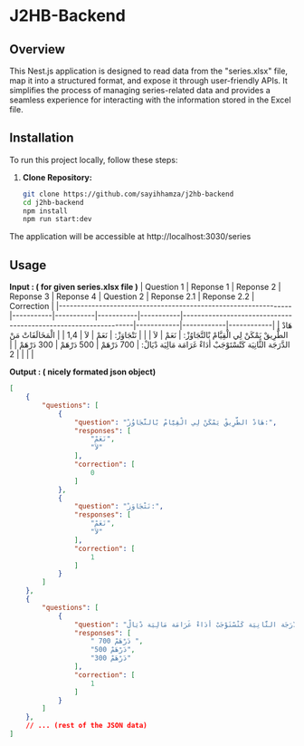 # J2HB-Backend

## Overview

This Nest.js application is designed to read data from the "series.xlsx" file, map it into a structured format, and expose it through user-friendly APIs. It simplifies the process of managing series-related data and provides a seamless experience for interacting with the information stored in the Excel file.

## Installation

To run this project locally, follow these steps:

1. **Clone Repository:**
   ```bash
   git clone https://github.com/sayihhamza/j2hb-backend
   cd j2hb-backend
   npm install
   npm run start:dev
   ```
  The application will be accessible at http://localhost:3030/series

## Usage

  **Input : ( for given series.xlsx file )**
| Question 1                                                     | Reponse 1 | Reponse 2 | Reponse 3 | Reponse 4 | Question 2                                                     | Reponse 2.1 | Reponse 2.2 | Correction |
|----------------------------------------------------------------|-----------|-----------|-----------|-----------|----------------------------------------------------------------|------------|------------|------------|
| هَادْ الطَّرِيقْ يَمْكَنْ لِي الْقِيَّامْ بْالتَّجَاوُزْ:     | نَعَمْ     | لاَ       |           |           | نَتْجَاوَزْ:                                                 | نَعَمْ      | لاَ        | 1,4        |
| الْمَخَالَفَاتْ مَنْ الدَّرَجَة الثَّانِيَة كَتْسْتَوْجَبْ أدَاءْ غَرَامَة مَالِيَة دْيَالْ: | 700 دَرْهَمْ | 500 دَرْهَمْ | 300 دَرْهَمْ |           |                                                             |            |            | 2          |

  **Output : ( nicely formated json object)**

```json
[
    {
        "questions": [
            {
                "question": "هَادْ الطَّرِيقْ يَمْكَنْ لِي الْقِيَّامْ بْالتَّجَاوُزْ:",
                "responses": [
                    "نَعَمْ",
                    "لاَ"
                ],
                "correction": [
                    0
                ]
            },
            {
                "question": "نَتْجَاوَزْ:",
                "responses": [
                    "نَعَمْ",
                    "لاَ"
                ],
                "correction": [
                    1
                ]
            }
        ]
    },
    {
        "questions": [
            {
                "question": "الْمَخَالَفَاتْ مَنْ الدَّرَجَة الثَّانِيَة كَتْسْتَوْجَبْ أدَاءْ غَرَامَة مَالِيَة دْيَالْ:",
                "responses": [
                    " 700 دَرْهَمْ ",
                    "500 دَرْهَمْ",
                    "300 دَرْهَمْ"
                ],
                "correction": [
                    1
                ]
            }
        ]
    },
    // ... (rest of the JSON data)
]
